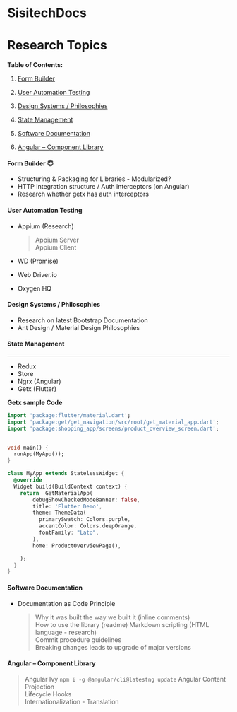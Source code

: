 # SisitechDocs
# Research Topics

**Table of Contents:**

1. [Form Builder](#form-builder--innocent)

1. [User Automation Testing](#user-automation-testing)

1. [Design Systems / Philosophies](#design-systems--philosophies)

1. [State Management](#state-management)

1. [Software Documentation](#software-documentation)

1. [ Angular – Component Library](#angular--component-library)



#### Form Builder  :innocent:

- Structuring & Packaging for Libraries - Modularized?
- HTTP Integration structure / Auth interceptors (on Angular)
- Research whether getx has auth interceptors
#### User Automation Testing

- Appium (Research)
   >Appium Server  
   > Appium Client
   
- WD (Promise)  
- Web Driver.io  
- Oxygen HQ
#### Design Systems / Philosophies

- Research on latest Bootstrap Documentation  
- Ant Design / Material Design Philosophies
 
#### State Management
------
- Redux  
- Store  
- Ngrx (Angular)  
- Getx (Flutter)

**Getx sample Code**
```dart 
import 'package:flutter/material.dart';
import 'package:get/get_navigation/src/root/get_material_app.dart';
import 'package:shopping_app/screens/product_overview_screen.dart';


void main() {
  runApp(MyApp());
}

class MyApp extends StatelessWidget {
  @override
  Widget build(BuildContext context) {
    return  GetMaterialApp(
        debugShowCheckedModeBanner: false,
        title: 'Flutter Demo',
        theme: ThemeData(
          primarySwatch: Colors.purple,
          accentColor: Colors.deepOrange,
          fontFamily: "Lato",
        ),
        home: ProductOverviewPage(),

    );
  }
}
```
####  Software Documentation

- Documentation as Code Principle
  > Why it was built the way we built it (inline comments)  
  > How to use the library (readme)
  > Markdown scripting (HTML language - research)  
  > Commit procedure guidelines  
  > Breaking changes leads to upgrade of major versions
	
#### Angular – Component Library
  > Angular Ivy  `npm i -g @angular/cli@latestng update`
  > Angular Content Projection  
  > Lifecycle Hooks  
  > Internationalization - Translation
 
